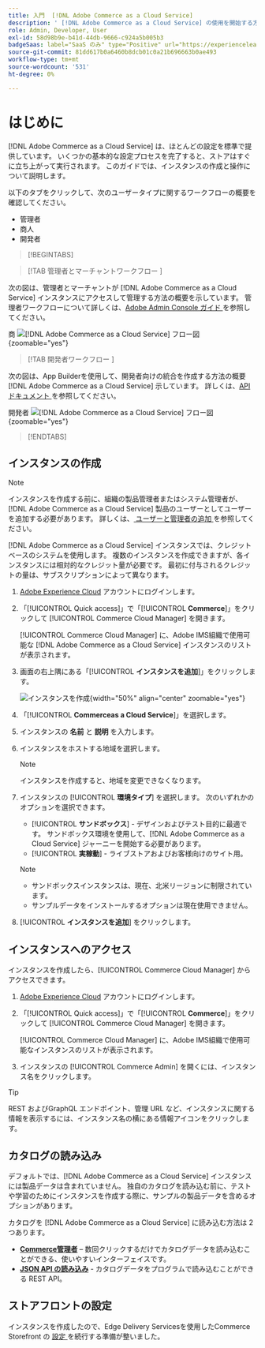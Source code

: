 ```yaml
---
title: 入門  [!DNL Adobe Commerce as a Cloud Service]
description: ' [!DNL Adobe Commerce as a Cloud Service] の使用を開始する方法について説明します。'
role: Admin, Developer, User
exl-id: 58d98b9e-b41d-44db-9666-c924a5b005b3
badgeSaas: label="SaaS のみ" type="Positive" url="https://experienceleague.adobe.com/ja/docs/commerce/user-guides/product-solutions" tooltip="Adobe Commerce as a Cloud ServiceおよびAdobe Commerce Optimizer プロジェクトにのみ適用されます（Adobeで管理される SaaS インフラストラクチャ）。"
source-git-commit: 81dd617b0a6460b8dcb01c0a21b696663b0ae493
workflow-type: tm+mt
source-wordcount: '531'
ht-degree: 0%

---
```


# はじめに

[!DNL Adobe Commerce as a Cloud Service] は、ほとんどの設定を標準で提供しています。 いくつかの基本的な設定プロセスを完了すると、ストアはすぐに立ち上がって実行されます。 このガイドでは、インスタンスの作成と操作について説明します。

以下のタブをクリックして、次のユーザータイプに関するワークフローの概要を確認してください。

* 管理者
* 商人
* 開発者

>[!BEGINTABS]

>[!TAB  管理者とマーチャントワークフロー ]

次の図は、管理者とマーチャントが [!DNL Adobe Commerce as a Cloud Service] インスタンスにアクセスして管理する方法の概要を示しています。 管理者ワークフローについて詳しくは、[Adobe Admin Console ガイド ](https://helpx.adobe.com/jp/enterprise/admin-guide.html) を参照してください。

商 ![[!DNL Adobe Commerce as a Cloud Service] フロー図 ](./assets/merchant-flow.svg){zoomable="yes"}

>[!TAB  開発者ワークフロー ]

次の図は、App Builderを使用して、開発者向けの統合を作成する方法の概要 [!DNL Adobe Commerce as a Cloud Service] 示しています。 詳しくは、[API ドキュメント ](https://developer.adobe.com/commerce/webapi/rest/) を参照してください。

開発者 ![[!DNL Adobe Commerce as a Cloud Service] フロー図 ](./assets/developer-flow.svg){zoomable="yes"}

>[!ENDTABS]

## インスタンスの作成

>[!NOTE]
>
>インスタンスを作成する前に、組織の製品管理者またはシステム管理者が、[!DNL Adobe Commerce as a Cloud Service] 製品のユーザーとしてユーザーを追加する必要があります。 詳しくは、[ ユーザーと管理者の追加 ](./user-management.md#add-users-and-admins) を参照してください。

[!DNL Adobe Commerce as a Cloud Service] インスタンスでは、クレジットベースのシステムを使用します。 複数のインスタンスを作成できますが、各インスタンスには相対的なクレジット量が必要です。 最初に付与されるクレジットの量は、サブスクリプションによって異なります。

1. [Adobe Experience Cloud](https://experience.adobe.com/) アカウントにログインします。

1. 「[!UICONTROL Quick access]」で「[!UICONTROL **Commerce**]」をクリックして [!UICONTROL Commerce Cloud Manager] を開きます。

   [!UICONTROL Commerce Cloud Manager] に、Adobe IMS組織で使用可能な [!DNL Adobe Commerce as a Cloud Service] インスタンスのリストが表示されます。

1. 画面の右上隅にある「[!UICONTROL **インスタンスを追加**]」をクリックします。

   ![ インスタンスを作成 ](./assets/create-instance.png){width="50%" align="center" zoomable="yes"}

1. 「[!UICONTROL **Commerceas a Cloud Service**]」を選択します。

1. インスタンスの **名前** と **説明** を入力します。

1. インスタンスをホストする地域を選択します。

   >[!NOTE]
   >
   >インスタンスを作成すると、地域を変更できなくなります。

1. インスタンスの [!UICONTROL **環境タイプ**] を選択します。 次のいずれかのオプションを選択できます。

   * [!UICONTROL **サンドボックス**] - デザインおよびテスト目的に最適です。 サンドボックス環境を使用して、[!DNL Adobe Commerce as a Cloud Service] ジャーニーを開始する必要があります。
   * [!UICONTROL **実稼動**] - ライブストアおよびお客様向けのサイト用。

   >[!NOTE]
   >
   >* サンドボックスインスタンスは、現在、北米リージョンに制限されています。
   >* サンプルデータをインストールするオプションは現在使用できません。

1. [!UICONTROL **インスタンスを追加**] をクリックします。

## インスタンスへのアクセス

インスタンスを作成したら、[!UICONTROL Commerce Cloud Manager] からアクセスできます。

1. [Adobe Experience Cloud](https://experience.adobe.com/) アカウントにログインします。

1. 「[!UICONTROL Quick access]」で「[!UICONTROL **Commerce**]」をクリックして [!UICONTROL Commerce Cloud Manager] を開きます。

   [!UICONTROL Commerce Cloud Manager] に、Adobe IMS組織で使用可能なインスタンスのリストが表示されます。

1. インスタンスの [!UICONTROL Commerce Admin] を開くには、インスタンス名をクリックします。

>[!TIP]
>
>REST およびGraphQL エンドポイント、管理 URL など、インスタンスに関する情報を表示するには、インスタンス名の横にある情報アイコンをクリックします。

## カタログの読み込み

デフォルトでは、[!DNL Adobe Commerce as a Cloud Service] インスタンスには製品データは含まれていません。 独自のカタログを読み込む前に、テストや学習のためにインスタンスを作成する際に、サンプルの製品データを含めるオプションがあります。

カタログを [!DNL Adobe Commerce as a Cloud Service] に読み込む方法は 2 つあります。

* [**Commerce管理者**](https://experienceleague.adobe.com/ja/docs/commerce-admin/systems/data-transfer/import/data-import) – 数回クリックするだけでカタログデータを読み込むことができる、使いやすいインターフェイスです。
* [**JSON API の読み込み**](https://developer.adobe.com/commerce/webapi/rest/modules/import/#import-json-api) - カタログデータをプログラムで読み込むことができる REST API。

<!-- TODO

- Add guidance about how to choose which method to use
- Add guidance for new vs existing customers (cross-reference OR and _include file for migration content)

-->

## ストアフロントの設定

インスタンスを作成したので、Edge Delivery Servicesを使用したCommerce Storefront の [ 設定 ](storefront.md) を続行する準備が整いました。
